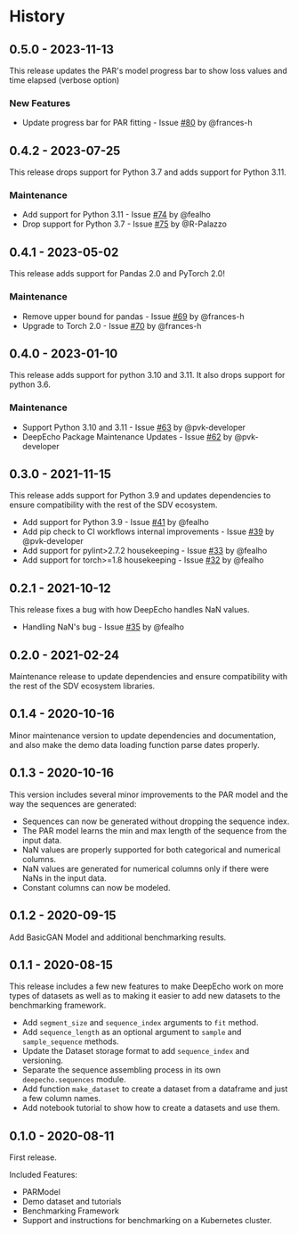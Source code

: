 # History

## 0.5.0 - 2023-11-13

This release updates the PAR's model progress bar to show loss values and time elapsed (verbose option)

### New Features
* Update progress bar for PAR fitting - Issue [#80](https://github.com/sdv-dev/DeepEcho/issues/80) by @frances-h


## 0.4.2 - 2023-07-25

This release drops support for Python 3.7 and adds support for Python 3.11.

### Maintenance

* Add support for Python 3.11 - Issue [#74](https://github.com/sdv-dev/DeepEcho/issues/74) by @fealho
* Drop support for Python 3.7 - Issue [#75](https://github.com/sdv-dev/DeepEcho/issues/75) by @R-Palazzo

## 0.4.1 - 2023-05-02

This release adds support for Pandas 2.0 and PyTorch 2.0!

### Maintenance

* Remove upper bound for pandas - Issue [#69](https://github.com/sdv-dev/DeepEcho/issues/69) by @frances-h
* Upgrade to Torch 2.0 - Issue [#70](https://github.com/sdv-dev/DeepEcho/issues/70) by @frances-h

## 0.4.0 - 2023-01-10

This release adds support for python 3.10 and 3.11. It also drops support for python 3.6.

### Maintenance

* Support Python 3.10 and 3.11 - Issue [#63](https://github.com/sdv-dev/DeepEcho/issues/63) by @pvk-developer
* DeepEcho Package Maintenance Updates - Issue [#62](https://github.com/sdv-dev/DeepEcho/issues/62) by @pvk-developer

## 0.3.0 - 2021-11-15

This release adds support for Python 3.9 and updates dependencies to ensure compatibility with the rest
of the SDV ecosystem.

* Add support for Python 3.9 - Issue [#41](https://github.com/sdv-dev/DeepEcho/issues/41) by @fealho
* Add pip check to CI workflows internal improvements - Issue [#39](https://github.com/sdv-dev/DeepEcho/issues/39) by @pvk-developer
* Add support for pylint>2.7.2 housekeeping - Issue [#33](https://github.com/sdv-dev/DeepEcho/issues/33) by @fealho
* Add support for torch>=1.8 housekeeping - Issue [#32](https://github.com/sdv-dev/DeepEcho/issues/32) by @fealho

## 0.2.1 - 2021-10-12

This release fixes a bug with how DeepEcho handles NaN values.

* Handling NaN's bug - Issue [#35](https://github.com/sdv-dev/DeepEcho/issues/35) by @fealho

## 0.2.0 - 2021-02-24

Maintenance release to update dependencies and ensure compatibility with the rest
of the SDV ecosystem libraries.

## 0.1.4 - 2020-10-16

Minor maintenance version to update dependencies and documentation, and
also make the demo data loading function parse dates properly.

## 0.1.3 - 2020-10-16

This version includes several minor improvements to the PAR model and the
way the sequences are generated:

* Sequences can now be generated without dropping the sequence index.
* The PAR model learns the min and max length of the sequence from the input data.
* NaN values are properly supported for both categorical and numerical columns.
* NaN values are generated for numerical columns only if there were NaNs in the input data.
* Constant columns can now be modeled.

## 0.1.2 - 2020-09-15

Add BasicGAN Model and additional benchmarking results.

## 0.1.1 - 2020-08-15

This release includes a few new features to make DeepEcho work on more types of datasets
as well as to making it easier to add new datasets to the benchmarking framework.

* Add `segment_size` and `sequence_index` arguments to `fit` method.
* Add `sequence_length` as an optional argument to `sample` and `sample_sequence` methods.
* Update the Dataset storage format to add `sequence_index` and versioning.
* Separate the sequence assembling process in its own `deepecho.sequences` module.
* Add function `make_dataset` to create a dataset from a dataframe and just a few column names.
* Add notebook tutorial to show how to create a datasets and use them.

## 0.1.0 - 2020-08-11

First release.

Included Features:

* PARModel
* Demo dataset and tutorials
* Benchmarking Framework
* Support and instructions for benchmarking on a Kubernetes cluster.
